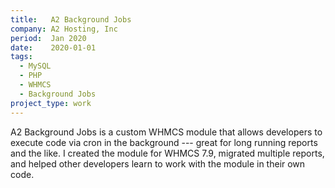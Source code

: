 ```yaml
---
title:   A2 Background Jobs
company: A2 Hosting, Inc
period:  Jan 2020
date:    2020-01-01
tags:
  - MySQL
  - PHP
  - WHMCS
  - Background Jobs
project_type: work
---
```


A2 Background Jobs is a custom WHMCS module that allows developers to execute
code via cron in the background --- great for long running reports and the
like. I created the module for WHMCS 7.9, migrated multiple reports, and
helped other developers learn to work with the module in their own code.
